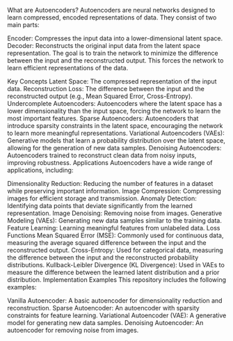 What are Autoencoders?
Autoencoders are neural networks designed to learn compressed, encoded representations of data. They consist of two main parts:

Encoder: Compresses the input data into a lower-dimensional latent space.
Decoder: Reconstructs the original input data from the latent space representation.
The goal is to train the network to minimize the difference between the input and the reconstructed output. This forces the network to learn efficient representations of the data.

Key Concepts
Latent Space: The compressed representation of the input data.
Reconstruction Loss: The difference between the input and the reconstructed output (e.g., Mean Squared Error, Cross-Entropy).
Undercomplete Autoencoders: Autoencoders where the latent space has a lower dimensionality than the input space, forcing the network to learn the most important features.
Sparse Autoencoders: Autoencoders that introduce sparsity constraints in the latent space, encouraging the network to learn more meaningful representations.
Variational Autoencoders (VAEs): Generative models that learn a probability distribution over the latent space, allowing for the generation of new data samples.
Denoising Autoencoders: Autoencoders trained to reconstruct clean data from noisy inputs, improving robustness.
Applications
Autoencoders have a wide range of applications, including:

Dimensionality Reduction: Reducing the number of features in a dataset while preserving important information.
Image Compression: Compressing images for efficient storage and transmission.
Anomaly Detection: Identifying data points that deviate significantly from the learned representation.
Image Denoising: Removing noise from images.
Generative Modeling (VAEs): Generating new data samples similar to the training data.
Feature Learning: Learning meaningful features from unlabeled data.
Loss Functions
Mean Squared Error (MSE): Commonly used for continuous data, measuring the average squared difference between the input and the reconstructed output.
Cross-Entropy: Used for categorical data, measuring the difference between the input and the reconstructed probability distributions.
Kullback-Leibler Divergence (KL Divergence): Used in VAEs to measure the difference between the learned latent distribution and a prior distribution.
Implementation Examples
This repository includes the following examples:

Vanilla Autoencoder: A basic autoencoder for dimensionality reduction and reconstruction.
Sparse Autoencoder: An autoencoder with sparsity constraints for feature learning.
Variational Autoencoder (VAE): A generative model for generating new data samples.
Denoising Autoencoder: An autoencoder for removing noise from images.
